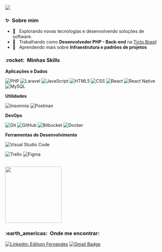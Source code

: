 

![](https://komarev.com/ghpvc/?username=Humble23&color=006bed)

<h3> ✨ &nbsp;Sobre mim </h3>

- 🤔 &nbsp; Explorando novas tecnologias e desenvolvendo soluções de software.
- 💼 &nbsp; Trabalhando como **Desenvolvedor PHP - Back-end** na <a href="https://www.linkedin.com/company/tictobrasil/">Ticto Brasil</a>
- 🔄 &nbsp; Aprendendo mais sobre **Infraestrutura e padrões de projetos**

<h3> :rocket: &nbsp;Minhas Skills </h3>

**Aplicações e Dados**

  ![PHP](https://img.shields.io/badge/-PHP-333333?style=flat&logo=PHP&logoColor=007396)
  ![Laravel](https://img.shields.io/badge/-Laravel-333333?style=flat&logo=Laravel&logoColor=007396)
  ![JavaScript](https://img.shields.io/badge/-JavaScript-333333?style=flat&logo=javascript)
  ![HTML5](https://img.shields.io/badge/-HTML5-333333?style=flat&logo=HTML5)
  ![CSS](https://img.shields.io/badge/-CSS-333333?style=flat&logo=CSS3&logoColor=1572B6)
  ![React](https://img.shields.io/badge/-React-333333?style=flat&logo=react)
  ![React Native](https://img.shields.io/badge/-React%20Native-333333?style=flat&logo=react)
  ![MySQL](https://img.shields.io/badge/-MySQL-333333?style=flat&logo=mysql)

**Utilidades**

  ![Insomnia](https://img.shields.io/badge/-Insomnia-333333?style=flat&logo=insomnia)
  ![Postman](https://img.shields.io/badge/-Postman-333333?style=flat&logo=postman)

**DevOps**

  ![Git](https://img.shields.io/badge/-Git-333333?style=flat&logo=git)
  ![GitHub](https://img.shields.io/badge/-GitHub-333333?style=flat&logo=github)
  ![Bitbucket](https://img.shields.io/badge/-Bitbucket-333333?style=flat&logo=bitbucket)
  ![Docker](https://img.shields.io/badge/-Docker-333333?style=flat&logo=docker)

**Ferramentas de Desenvolvimento**

  ![Visual Studio Code](https://img.shields.io/badge/-Visual%20Studio%20Code-333333?style=flat&logo=visual-studio-code&logoColor=007ACC)
  
  ![Trello](https://img.shields.io/badge/-Trello-333333?style=flat&logo=trello&logoColor=007ACC)
  ![Figma](https://img.shields.io/badge/-Figma-333333?style=flat&logo=figma&logoColor=007ACC)

<br/>

<a href="https://github.com/Humble23">
  <img height="180em" src="https://github-readme-stats.vercel.app/api?username=Humble23&theme=dracula&show_icons=true" />
</a>

<br/>

<h3> :earth_americas: &nbsp;Onde me encontrar: </h3> 

[![Linkedin: Edilson Fernandes](https://img.shields.io/badge/-Edilson-blue?style=flat-square&logo=Linkedin&logoColor=white&link=https://www.linkedin.com/in/edilson-fernandes-68a16b150/)](https://www.linkedin.com/in/edilson-fernandes-68a16b150/)
[![Gmail Badge](https://img.shields.io/badge/-edilsonfernandes312@gmail.com-006bed?style=flat-square&logo=Gmail&logoColor=white&link=mailto:edilsonfernandes312@gmail.com)](mailto:SEU-EMAIL)
